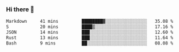 ### Hi there 👋

<!--
**WShiBin/WShiBin** is a ✨ _special_ ✨ repository because its `README.md` (this file) appears on your GitHub profile.

Here are some ideas to get you started:

- 🔭 I’m currently working on ...
- 🌱 I’m currently learning ...
- 👯 I’m looking to collaborate on ...
- 🤔 I’m looking for help with ...
- 💬 Ask me about ...
- 📫 How to reach me: ...
- 😄 Pronouns: ...
- ⚡ Fun fact: ...
-->

<!--START_SECTION:waka-->

```txt
Markdown     41 mins         ████████▓░░░░░░░░░░░░░░░░   35.08 %
S            20 mins         ████▒░░░░░░░░░░░░░░░░░░░░   17.16 %
JSON         14 mins         ███░░░░░░░░░░░░░░░░░░░░░░   12.60 %
Rust         13 mins         ███░░░░░░░░░░░░░░░░░░░░░░   11.64 %
Bash         9 mins          ██░░░░░░░░░░░░░░░░░░░░░░░   08.08 %
```

<!--END_SECTION:waka-->
